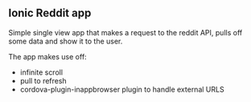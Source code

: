 ## Ionic Reddit app

Simple single view app that makes a request to the reddit API,
pulls off some data and show it to the user.

The app makes use off:

* infinite scroll
* pull to refresh
* cordova-plugin-inappbrowser plugin to handle external URLS

